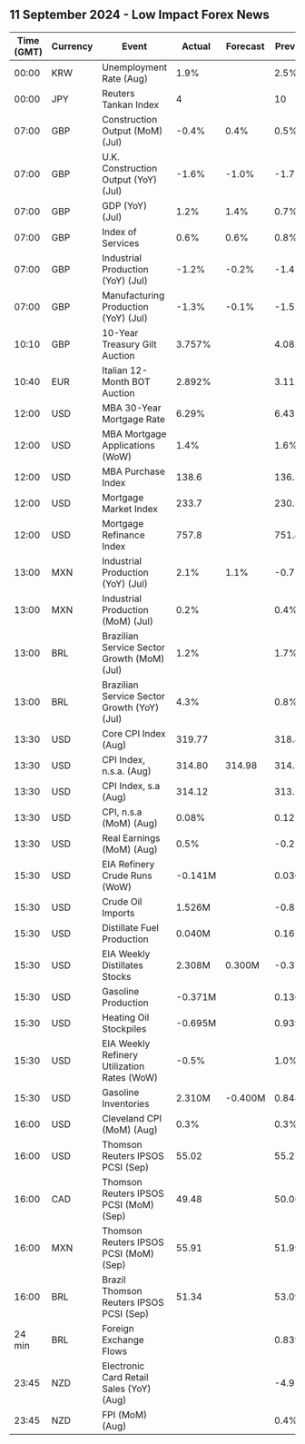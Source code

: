 ## 11 September 2024 - Low Impact Forex News

| Time (GMT) | Currency | Event | Actual | Forecast | Previous |
|------|----------|-------|--------|----------|----------|
| 00:00 | KRW | Unemployment Rate (Aug) | 1.9% |  | 2.5% |
| 00:00 | JPY | Reuters Tankan Index | 4 |  | 10 |
| 07:00 | GBP | Construction Output (MoM) (Jul) | -0.4% | 0.4% | 0.5% |
| 07:00 | GBP | U.K. Construction Output (YoY) (Jul) | -1.6% | -1.0% | -1.7% |
| 07:00 | GBP | GDP (YoY) (Jul) | 1.2% | 1.4% | 0.7% |
| 07:00 | GBP | Index of Services | 0.6% | 0.6% | 0.8% |
| 07:00 | GBP | Industrial Production (YoY) (Jul) | -1.2% | -0.2% | -1.4% |
| 07:00 | GBP | Manufacturing Production (YoY) (Jul) | -1.3% | -0.1% | -1.5% |
| 10:10 | GBP | 10-Year Treasury Gilt Auction | 3.757% |  | 4.082% |
| 10:40 | EUR | Italian 12-Month BOT Auction | 2.892% |  | 3.112% |
| 12:00 | USD | MBA 30-Year Mortgage Rate | 6.29% |  | 6.43% |
| 12:00 | USD | MBA Mortgage Applications (WoW) | 1.4% |  | 1.6% |
| 12:00 | USD | MBA Purchase Index | 138.6 |  | 136.1 |
| 12:00 | USD | Mortgage Market Index | 233.7 |  | 230.5 |
| 12:00 | USD | Mortgage Refinance Index | 757.8 |  | 751.4 |
| 13:00 | MXN | Industrial Production (YoY) (Jul) | 2.1% | 1.1% | -0.7% |
| 13:00 | MXN | Industrial Production (MoM) (Jul) | 0.2% |  | 0.4% |
| 13:00 | BRL | Brazilian Service Sector Growth (MoM) (Jul) | 1.2% |  | 1.7% |
| 13:00 | BRL | Brazilian Service Sector Growth (YoY) (Jul) | 4.3% |  | 0.8% |
| 13:30 | USD | Core CPI Index (Aug) | 319.77 |  | 318.87 |
| 13:30 | USD | CPI Index, n.s.a. (Aug) | 314.80 | 314.98 | 314.54 |
| 13:30 | USD | CPI Index, s.a (Aug) | 314.12 |  | 313.53 |
| 13:30 | USD | CPI, n.s.a (MoM) (Aug) | 0.08% |  | 0.12% |
| 13:30 | USD | Real Earnings (MoM) (Aug) | 0.5% |  | -0.2% |
| 15:30 | USD | EIA Refinery Crude Runs (WoW) | -0.141M |  | 0.036M |
| 15:30 | USD | Crude Oil Imports | 1.526M |  | -0.853M |
| 15:30 | USD | Distillate Fuel Production | 0.040M |  | 0.167M |
| 15:30 | USD | EIA Weekly Distillates Stocks | 2.308M | 0.300M | -0.371M |
| 15:30 | USD | Gasoline Production | -0.371M |  | 0.136M |
| 15:30 | USD | Heating Oil Stockpiles | -0.695M |  | 0.939M |
| 15:30 | USD | EIA Weekly Refinery Utilization Rates (WoW) | -0.5% |  | 1.0% |
| 15:30 | USD | Gasoline Inventories | 2.310M | -0.400M | 0.848M |
| 16:00 | USD | Cleveland CPI (MoM) (Aug) | 0.3% |  | 0.3% |
| 16:00 | USD | Thomson Reuters IPSOS PCSI (Sep) | 55.02 |  | 55.27 |
| 16:00 | CAD | Thomson Reuters IPSOS PCSI (MoM) (Sep) | 49.48 |  | 50.06 |
| 16:00 | MXN | Thomson Reuters IPSOS PCSI (MoM) (Sep) | 55.91 |  | 51.99 |
| 16:00 | BRL | Brazil Thomson Reuters IPSOS PCSI (Sep) | 51.34 |  | 53.09 |
| 24 min | BRL | Foreign Exchange Flows |  |  | 0.839B |
| 23:45 | NZD | Electronic Card Retail Sales (YoY) (Aug) |  |  | -4.9% |
| 23:45 | NZD | FPI (MoM) (Aug) |  |  | 0.4% |
